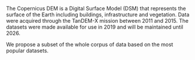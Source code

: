 The Copernicus DEM is a Digital Surface Model (DSM) that represents the surface of the Earth including buildings, infrastructure and vegetation. Data were acquired through the TanDEM-X mission between 2011 and 2015. The datasets were made available for use in 2019 and will be maintained until 2026.
  
  
  We propose a subset of the whole corpus of data based on the most popular datasets.
